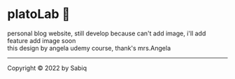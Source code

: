 # platoLab 🧪
personal blog website, still develop because can't add image, i'll add feature add image soon <br>
this design by angela udemy course, thank's mrs.Angela

* * *

Copyright © 2022 by Sabiq
